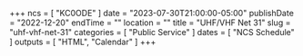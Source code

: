 +++
ncs = [ "KC0ODE" ]
date = "2023-07-30T21:00:00-05:00"
publishDate = "2022-12-20"
endTime = ""
location = ""
title = "UHF/VHF Net 31"
slug = "uhf-vhf-net-31"
categories = [ "Public Service" ]
dates = [ "NCS Schedule" ]
outputs = [ "HTML", "Calendar" ]
+++

